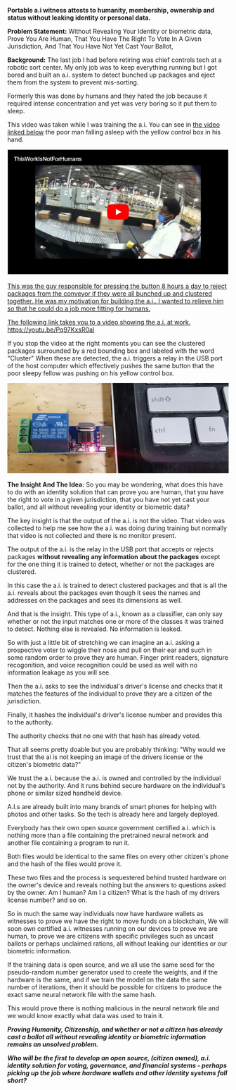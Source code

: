 **Portable a.i witness attests to humanity, membership, ownership and status without leaking identity or personal data.**

**Problem Statement:**
Without Revealing Your Identity or biometric data,
Prove You Are Human,
That You Have The Right To Vote In A Given Jurisdiction,
And That You Have Not Yet Cast Your Ballot,

**Background:**
The last job I had before retiring was chief controls tech at a robotic sort center.
My only job was to keep everything running but I got bored and built an a.i. system to detect bunched up packages and eject them from the system to prevent mis-sorting.

Formerly this was done by humans and they hated the job because it required intense concentration and yet was very boring so it put them to sleep.

This video was taken while I was training the a.i.
You can see in [the video linked below](https://youtu.be/86aRFeI_Tys) the poor man falling asleep with the yellow control box in his hand.


<a href="https://youtu.be/86aRFeI_Tys" target="_blank"><img src="/JobNotForHumans.jpg"/>

This was the guy responsible for pressing the button 8 hours a day to reject packages from the conveyor if they were all bunched up and clustered together.
He was my motivation for building the a.i..
I wanted to relieve him so that he could do a job more fitting for humans.

The following link takes you to a video showing the a.i. at work.
https://youtu.be/Pq97KxsR0aI

If you stop the video at the right moments you can see the clustered packages surrounded by a red bounding box and labeled with the word "Cluster"
When these are detected, the a.i. triggers a relay in the USB port of the host computer which effectively pushes the same button that the poor sleepy fellow was pushing on his yellow control box.

![image|1000x406](relay.jpg)

**The Insight And The Idea:**
So you may be wondering, what does this have to do with an identity solution that can prove you are human, that you have the right to vote in a given jurisdiction, that you have not yet cast your ballot, and all without revealing your identity or biometric data?

The key insight is that the output of the a.i. is not the video. That video was collected to help me see how the a.i. was doing during training but normally that video is not collected and there is no monitor present.

The output of the a.i. is the relay in the USB port that accepts or rejects packages **without revealing any information about the packages** except for the one thing it is trained to detect, whether or not the packages are clustered.

In this case the a.i. is trained to detect clustered packages and that is all the a.i. reveals about the packages even though it sees the names and addresses on the packages and sees its dimensions as well.

And that is the insight. This type of a.i., known as a classifier, can only say whether or not the input matches one or more of the classes it was trained to detect. Nothing else is revealed. No information is leaked.

So with just a little bit of stretching we can imagine an a.i. asking a prospective voter to wiggle their nose and pull on their ear and such in some random order to prove they are human. Finger print readers, signature recogonition, and voice recognition could be used as well with no information leakage as you will see.

Then the a.i. asks to see the individual's driver's license and checks that it matches the features of the individual to prove they are a citizen of the jurisdiction.

Finally, it hashes the individual's driver's license number and provides this to the authority.

The authority checks that no one with that hash has already voted.

That all seems pretty doable but you are probably thinking: "Why would we trust that the ai is not keeping an image of the drivers license or the citizen's biometric data?"

We trust the a.i. because the a.i. is owned and controlled by the individual not by the authority. And it runs behind secure hardware on the individual's phone or similar sized handheld device. 

A.I.s are already built into many brands of smart phones for helping with photos and other tasks. So the tech is already here and largely deployed. 

Everybody has their own open source government certified a.i. which is nothing more than a file containing the pretrained neural network and another file containing a program to run it.

Both files would be identical to the same files on every other citizen's phone and the hash of the files would prove it.

These two files and the process is sequestered behind trusted hardware on the owner's device and reveals nothing but the answers to questions asked by the owner.
Am I human?
Am I a citizen?
What is the hash of my drivers license number?
and so on.

So in much the same way individuals now have hardware wallets as witnesses to prove we have the right to move funds on a blockchain, We will soon own certified a.i. witnesses running on our devices to prove we are human, to prove we are citizens with specific privileges such as uncast ballots or perhaps unclaimed rations, all without leaking our identities or our biometric information.

If the training data is open source, and we all use the same seed for the pseudo-random number generator used to create the weights, and if the hardware is the same, and if we train the model on the data the same number of iterations, then it should be possible for citizens to produce the exact same neural network file with the same hash.

This would prove there is nothing malicious in the neural network file and we would know exactly what data was used to train it.

***Proving Humanity, Citizenship, and whether or not a citizen has already cast a ballot all without revealing identity or biometric information remains an unsolved problem.***

***Who will be the first to develop an open source, (citizen owned), a.i. identity solution for voting, governance, and financial systems - perhaps picking up the job where hardware wallets and other identity systems fall short?***
